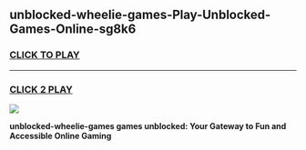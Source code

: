 
## unblocked-wheelie-games-Play-Unblocked-Games-Online-sg8k6
<h3>
<a href="https://premium76.site?title=unblocked-wheelie-games&ref=24A">CLICK TO PLAY</a></h3>
<hr>

<h3>
<a href="https://premium76.site?title=unblocked-wheelie-games&ref=24A">CLICK 2 PLAY</a>
  
</h3>

<a href="https://premium76.site?title=unblocked-wheelie-games&ref=24A"><img src="https://clearcache.store/games.png"></a>


**unblocked-wheelie-games games unblocked: Your Gateway to Fun and Accessible Online Gaming**
